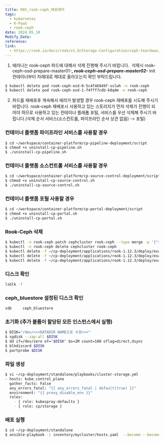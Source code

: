 ```yaml
---
title: K8S_rook-ceph_배포에러
tags:
  - kubernetes
  - K-PaaS
  - rook-ceph
date: 2024_05_10
Modify_Date: 
reference: 
link:
  - https://rook.io/docs/rook/v1.9/Storage-Configuration/ceph-teardown/?fbclid=IwZXh0bgNhZW0CMTAAAR1MwR7KdPVXFbqBLxvYnsx4kEH5Cz_h9etKIMeABGpcTrujWxH-7w3KUpM_aem_Aem4mNqbuopEEdpQNwcM-LJw2_gA1i3ULm4lkncpMfNuTZS1b_cQ7bpqiMmgeX-20otSl-V0jYIThbuQuvXXjLTn#cleaning-up-a-cluster
---
```

  

1) 에러나는 rook-ceph 파드에 대해서 삭제 진행해 주시기 바랍니다. 
삭제시 rook-ceph-osd-prepare-master01-*****, rook-ceph-osd-prepare-master02-***** init 컨테이너부터 차례대로 제대로 올라오는지 확인 부탁드립니다.

```bash
$ kubectl delete pod rook-ceph-osd-0-5c4f46949f-sslwh -n rook-ceph
$ kubectl delete pod rook-ceph-osd-1-f4fff7cdb-k8q4m -n rook-ceph
```

2) 파드를 재배포후 계속해서 에러가 발생할 경우 rook-ceph 재배포를 시도해 주시기 바랍니다. rook-ceph 재배포시 사용하고 있는 스토리지가 먼저 삭제가 진행이 되어야 하므로 사용하고 있는 컨테이너 플래폼 포털, 서비스를 우선 삭제해 주시기 바랍니다.(삭제 순서 서비스(소스컨트롤, 파이프라인 순서 상관 없음) -> 포털)

### 컨테이너 플랫폼 파이프라인 서비스를 사용할 경우
```bash
$ cd ~/workspace/container-platform/cp-pipeline-deployment/script
$ chmod +x uninstall-cp-pipeline.sh
$ ./uninstall-cp-pipeline.sh
```

### 컨테이너 플랫폼 소스컨트롤 서비스를 사용할 경우

```bash
$ cd ~/workspace/container-platform/cp-source-control-deployment/script
$ chmod +x uninstall-cp-source-control.sh
$ ./uninstall-cp-source-control.sh
```

### 컨테이너 플랫폼 포털 사용할 경우

```bash
$ cd ~/workspace/container-platform/cp-portal-deployment/script
$ chmod +x uninstall-cp-portal.sh
$ ./uninstall-cp-portal.sh

```

### Rook-Ceph 삭제

```bash
$ kubectl -n rook-ceph patch cephcluster rook-ceph --type merge -p '{"spec":{"cleanupPolicy":{"confirmation":"yes-really-destroy-data"}}}'
$ kubectl -n rook-ceph delete cephcluster rook-ceph
$ kubectl delete -f ~/cp-deployment/applications/rook-1.12.3/deploy/examples/operator.yaml
$ kubectl delete -f ~/cp-deployment/applications/rook-1.12.3/deploy/examples/common.yaml
$ kubectl delete -f ~/cp-deployment/applications/rook-1.12.3/deploy/examples/crds.yaml
```

### 디스크 확인

```bash
lsblk -f
```

### ceph_bluestore 설정된 디스크 확인

```bash
vdb     ceph_bluestore
```

### 초기화 (추가 볼륨이 할당된 모든 인스턴스에서 실행)

```bash
$ DISK="/dev/<<<DATADIR NAME으로 수정>>>"
$ sgdisk --zap-all $DISK
$ dd if=/dev/zero of="$DISK" bs=1M count=100 oflag=direct,dsync
$ blkdiscard $DISK
$ partprobe $DISK
```

### 파일 생성

```bash
$ vi ~/cp-deployment/standalone/playbooks/cluster-storage.yml
- hosts: kube_control_plane
  gather_facts: False
  any_errors_fatal: "{{ any_errors_fatal | default(true) }}"
  environment: "{{ proxy_disable_env }}"
  roles:
    - { role: kubespray-defaults }
    - { role: cp/storage }
```

### 배포 실행

```bash
$ cd ~/cp-deployment/standalone
$ ansible-playbook -i inventory/mycluster/hosts.yaml  --become --become-user=root playbooks/cluster-storage.yml
```

